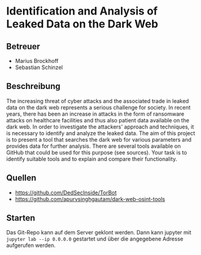 Identification and Analysis of Leaked Data on the Dark Web
==========================================================

Betreuer
--------

- Marius Brockhoff
- Sebastian Schinzel


Beschreibung
------------

The increasing threat of cyber attacks and the associated trade in leaked data on the dark web represents a serious challenge for society.
In recent years, there has been an increase in attacks in the form of ransomware attacks on healthcare facilities and thus also patient data available on the dark web.
In order to investigate the attackers' approach and techniques, it is necessary to identify and analyze the leaked data.
The aim of this project is to present a tool that searches the dark web for various parameters and provides data for further analysis.
There are several tools available on GitHub that could be used for this purpose (see sources).
Your task is to identify suitable tools and to explain and compare their functionality.

Quellen
-------

- https://github.com/DedSecInside/TorBot
- https://github.com/apurvsinghgautam/dark-web-osint-tools

Starten
-------

Das Git-Repo kann auf dem Server geklont werden.
Dann kann jupyter mit `jupyter lab --ip 0.0.0.0` gestartet und über die angegebene Adresse aufgerufen werden.